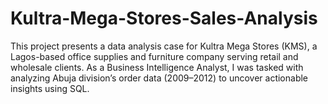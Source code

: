# Kultra-Mega-Stores-Sales-Analysis
This project presents a data analysis case for Kultra Mega Stores (KMS), a Lagos-based office supplies and furniture company serving retail and wholesale clients. As a Business Intelligence Analyst, I was tasked with analyzing Abuja division’s order data (2009–2012) to uncover actionable insights using SQL.
